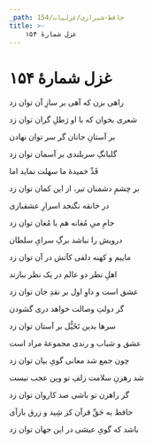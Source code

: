 ```yaml
---
_path: حافظ-شیرازی/غزلیات/154
title: >-
    غزل شمارهٔ ۱۵۴
---
```

# غزل شمارهٔ ۱۵۴

<div class="b" id="bn1"><div class="m1"><p>راهی بزن که آهی بر سازِ آن توان زد</p></div>
<div class="m2"><p>شعری بخوان که با او رَطلِ گران توان زد</p></div></div>
<div class="b" id="bn2"><div class="m1"><p>بر آستانِ جانان گر سر توان نهادن</p></div>
<div class="m2"><p>گلبانگِ سربلندی بر آسمان توان زد</p></div></div>
<div class="b" id="bn3"><div class="m1"><p>قَدِّ خمیدهٔ ما سهلت نماید اما</p></div>
<div class="m2"><p>بر چشمِ دشمنان تیر، از این کمان توان زد</p></div></div>
<div class="b" id="bn4"><div class="m1"><p>در خانقه نگنجد اسرارِ عشقبازی</p></div>
<div class="m2"><p>جامِ میِ مُغانه هم با مُغان توان زد</p></div></div>
<div class="b" id="bn5"><div class="m1"><p>درویش را نباشد برگِ سرایِ سلطان</p></div>
<div class="m2"><p>ماییم و کهنه دلقی کآتش در آن توان زد</p></div></div>
<div class="b" id="bn6"><div class="m1"><p>اهلِ نظر دو عالم در یک نظر ببازند</p></div>
<div class="m2"><p>عشق است و داوِ اول بر نقدِ جان توان زد</p></div></div>
<div class="b" id="bn7"><div class="m1"><p>گر دولتِ وصالت خواهد دری گشودن</p></div>
<div class="m2"><p>سرها بدین تَخَیُّل بر آستان توان زد</p></div></div>
<div class="b" id="bn8"><div class="m1"><p>عشق و شباب و رندی مجموعهٔ مراد است</p></div>
<div class="m2"><p>چون جمع شد معانی گویِ بیان توان زد</p></div></div>
<div class="b" id="bn9"><div class="m1"><p>شد رهزنِ سلامت زلفِ تو وین عجب نیست</p></div>
<div class="m2"><p>گر راهزن تو باشی صد کاروان توان زد</p></div></div>
<div class="b" id="bn10"><div class="m1"><p>حافظ به حَقِّ قرآن کز شِید و زرق بازآی</p></div>
<div class="m2"><p>باشد که گویِ عیشی در این جهان توان زد</p></div></div>
